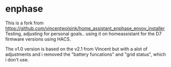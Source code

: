 # enphase

This is a fork from https://github.com/vincentwolsink/home_assistant_enphase_envoy_installer
Testing, adjusting for personal goals.. using it on homeassistant for the D7 firmware versions using HACS.

The v1.0 version is based on the v2.1 from Vincent but with a alot of adjustments and i removed the "battery funcations" and "grid status", which i don't use.
